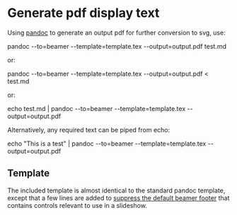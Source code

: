# Generate pdf display text

Using [pandoc](http://pandoc.org/) to generate an output pdf for further conversion to svg, use:

pandoc --to=beamer --template=template.tex --output=output.pdf test.md

or:

pandoc --to=beamer --template=template.tex --output=output.pdf < test.md

or:

echo test.md | pandoc --to=beamer --template=template.tex --output=output.pdf

Alternatively, any required text can be piped from echo:

echo "This is a test" | pandoc --to=beamer --template=template.tex --output=output.pdf

## Template

The included template is almost identical to the standard pandoc template, except
that a few lines are added to [suppress the default beamer footer](http://tex.stackexchange.com/questions/223200/how-to-completely-remove-footer-in-beamer) that contains 
controls relevant to use in a slideshow.
